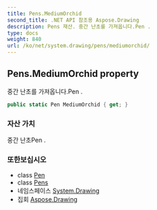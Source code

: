 ```yaml
---
title: Pens.MediumOrchid
second_title: .NET API 참조용 Aspose.Drawing
description: Pens 재산. 중간 난초를 가져옵니다.Pen .
type: docs
weight: 840
url: /ko/net/system.drawing/pens/mediumorchid/
---
```

## Pens.MediumOrchid property

중간 난초를 가져옵니다.Pen .

```csharp
public static Pen MediumOrchid { get; }
```

### 자산 가치

중간 난초Pen .

### 또한보십시오

* class [Pen](../../pen/)
* class [Pens](../)
* 네임스페이스 [System.Drawing](../../pens/)
* 집회 [Aspose.Drawing](../../../)


